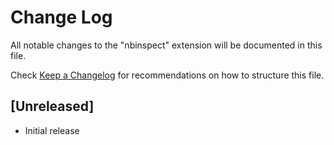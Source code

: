 # Change Log

All notable changes to the "nbinspect" extension will be documented in this file.

Check [Keep a Changelog](http://keepachangelog.com/) for recommendations on how to structure this file.

## [Unreleased]

- Initial release